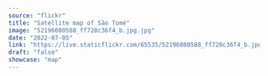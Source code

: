 ```yaml
---
source: "flickr"
title: "Satellite map of São Tomé"
image: "52196080588_ff728c36f4_b.jpg.jpg"
date: "2022-07-05"
link: "https://live.staticflickr.com/65535/52196080588_ff728c36f4_b.jpg"
draft: "false"
showcase: "map"
---
```

